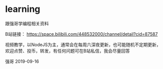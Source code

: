 # learning
跟强哥学编程相关资料

B站链接： https://space.bilibili.com/448532000/channel/detail?cid=87587

视频教学，以NodeJS为主，通常会在每周六深夜更新，也可能随机不定期更新，欢迎点赞、投币，转发，有任何问题可在B站私信，我会尽量回答

强哥
2019-09-16

